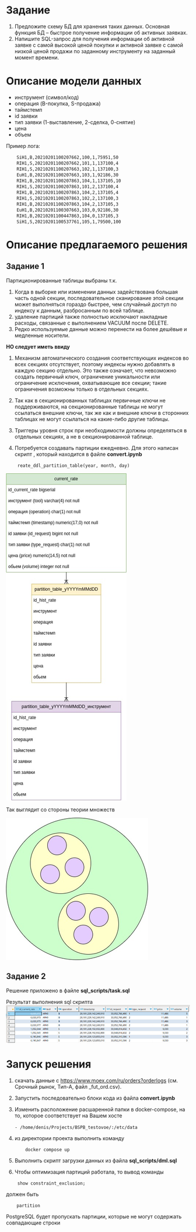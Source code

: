 # Задание
1. Предложите схему БД для хранения таких данных. Основная функция БД – быстрое
получение информации об активных заявках.
2. Напишите SQL-запрос для получения информации об активной заявке с самой высокой
ценой покупки и активной заявке с самой низкой ценой продажи по заданному инструменту
на заданный момент времени.

# Описание модели данных
- инструмент (символ/код)
- операция (B-покупка, S-продажа)
- таймстемп
- id заявки
- тип заявки (1-выставление, 2-сделка, 0-снятие)
- цена
- объем

Пример лога:

        SiH1,B,20210201100207662,100,1,75951,50
        RIH1,S,20210201100207662,101,1,137100,4
        RIH1,S,20210201100207663,102,1,137100,3
        EuH1,B,20210201100207663,103,1,92186,30
        RIH1,B,20210201100207863,104,1,137105,10
        RIH1,S,20210201100207863,101,2,137100,4
        RIH1,B,20210201100207863,104,2,137105,4
        RIH1,S,20210201100207863,102,2,137100,3
        RIH1,B,20210201100207863,104,2,137105,3
        EuH1,B,20210201100307663,103,0,92186,30
        RIH1,B,20210201100447863,104,0,137105,3
        SiH1,S,20210201100537761,105,1,79500,100

# Описание предлагаемого решения
## Задание 1
Партиционированные таблицы выбраны т.к. 
1. Когда в выборке или изменении данных задействована большая
часть одной секции, последовательное сканирование этой секции
 может выполняться гораздо быстрее, чем случайный доступ по
 индексу к данным, разбросанным по всей таблице.
2. удаление партиций также полностью исключают
накладные расходы, связанные с выполнением VACUUM после DELETE.
3. Редко используемые данные можно перенести
на более дешёвые и медленные носители.

**НО следует иметь ввиду** 
1. Механизм автоматического создания соответствующих индексов во всех секциях отсутствует, поэтому индексы нужно добавлять в каждую секцию отдельно. Это также означает, что невозможно создать первичный ключ, ограничение уникальности или ограничение исключения, охватывающие все секции; такие ограничения возможны только в отдельных секциях.

2. Так как в секционированных таблицах первичные ключи не поддерживаются, на секционированные таблицы не могут ссылаться внешние ключи, так же как и внешние ключи в сторонних таблицах не могут ссылаться на какие-либо другие таблицы.

3. Триггеры уровня строк при необходимости должны определяться в отдельных секциях, а не в секционированной таблице.

4. Потребуется создавать партиции ежедневно. Для этого написан скрипт , который находится в файле **convert.ipynb**

        reate_ddl_partition_table(year, month, day) 


![Image alt](img/er_diagramm.jpg)

Так выглядит со стороны теории множеств

![Image alt](img/eiler_circle.jpg)

## Задание 2
Решение приложено в файле **sql_scripts/task.sql**

Результат выполнения sql скрипта
![Image alt](img/show_result.png)

# Запуск решения
1. скачать данные с https://www.moex.com/ru/orders?orderlogs (см. Срочный рынок, Тип-А, файл _fut_ord.csv).
2. Запустить последовательно блоки кода из файла **convert.ipynb**
3. Изменить расположение расшаренной папки в docker-compose, на то, которое соответствует на Вашем хосте
   
   `` - /home/denis/Projects/BSPB_testovoe/:/etc/data ``
  
4. из директории проекта выполнить команду
   
           docker compose up

5. Выполнить скрипт загрузки данных из файла **sql_scripts/dml.sql**
6. Чтобы оптимизация партиций работала, то вывод команды
   
        show constraint_exclusion;

должен быть 

        partition

PostgreSQL будет пропускать партиции, которые не могут содержать совпадающие строки


